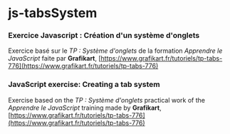# js-tabsSystem

### Exercice Javascript : Création d'un système d'onglets 
Exercice basé sur le *TP : Système d'onglets* de la formation *Apprendre le JavaScript* faite par **Grafikart**, [https://www.grafikart.fr/tutoriels/tp-tabs-776](https://www.grafikart.fr/tutoriels/tp-tabs-776)

### JavaScript exercise: Creating a tab system
Exercise based on the *TP : Système d'onglets* practical work of the *Apprendre le JavaScript* training made by **Grafikart**, [https://www.grafikart.fr/tutoriels/tp-tabs-776](https://www.grafikart.fr/tutoriels/tp-tabs-776)